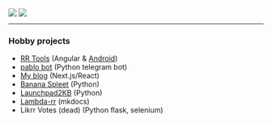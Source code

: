 <!-- Top Languages -->
<picture>
    <source media="(prefers-color-scheme: dark)" srcset="https://github-readme-stats.vercel.app/api/top-langs?username=pbl0&hide=hack,tsql,php,swift,ruby&layout=compact&langs_count=8&theme=github_dark">
    <img align="center" src="https://github-readme-stats.vercel.app/api/top-langs/?username=pbl0&hide=hack,tsql,php,swift,ruby&layout=compact&langs_count=8&theme=default" />
</picture>
<!-- Stats -->
<picture>
    <source media="(prefers-color-scheme: dark)" srcset="https://github-readme-stats.vercel.app/api?username=pbl0&theme=github_dark&show_icons=true&count_private=true">
    <img align="center" src="https://github-readme-stats.vercel.app/api?username=pbl0&theme=default&show_icons=true&count_private=true" />
</picture>

* * *

### Hobby projects
- [RR Tools](https://rr-tools.eu) (Angular & [Android](https://play.google.com/store/apps/details?id=eu.rrtools.app))
- [pablo bot](https://t.me/rrpablobot) (Python telegram bot)
- [My blog](https://www.pablob.eu/) (Next.js/React)
- [Banana Spleet](https://github.com/pbl0/banana_spleet) (Python)
- [Launchpad2KB](https://github.com/pbl0/Laundpad2KB) (Python)
- [Lambda-rr](https://pbl0.github.io/lambda-rr/) (mkdocs)
- Likrr Votes (dead) (Python flask, selenium) 
